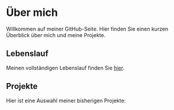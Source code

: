 # Über mich
Willkommen auf meiner GitHub-Seite. Hier finden Sie einen kurzen Überblick über mich und meine Projekte.

## Lebenslauf

Meinen vollständigen Lebenslauf finden Sie [hier](LEBENSLAUF.md).

## Projekte

Hier ist eine Auswahl meiner bisherigen Projekte:

